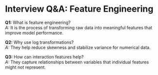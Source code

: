 # Interview Q&A: Feature Engineering

**Q1:** What is feature engineering?  
*A:* It is the process of transforming raw data into meaningful features that improve model performance.

**Q2:** Why use log transformations?  
*A:* They help reduce skewness and stabilize variance for numerical data.

**Q3:** How can interaction features help?  
*A:* They capture relationships between variables that individual features might not represent.
